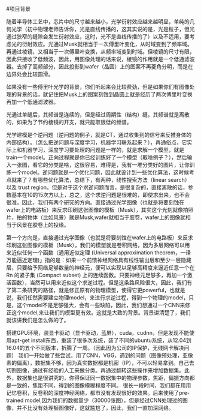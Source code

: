 #项目背景

随着半导体工艺中，芯片中的尺寸越来越小，光学衍射效应越来越明显，单纯的几何光学（初中物理老师告诉你，光是直线传播的，这其实说的是，光是粒子，但光通过狭窄的缝隙会发生衍射效应，这时，光不是直线传播的了）以及不适用，要考虑光的衍射效应。光通过Musk就相当于一次傅里叶变化，从时域变到了频率域。再通过棱镜，又相当于一次傅里叶变换，从频率域变到时域。但棱镜的尺寸有限，因此只接收了低频波，因此，用图像处理的话来说，棱镜的作用就是一个低通滤波器。去掉了高频部分，因此投影到wafer（晶圆）上的图案不再菱角分明，而是在边界处会比较圆滑。

如果没有一些傅里叶光学的背景，你们听起来会比较费劲，但是如果你们有图像处理的背景的话，就记住把Musk上的图案刻蚀到晶圆上就是经历了两次傅里叶变换再加一个低通滤波器。

光通过单缝后，其频谱是连续的，但是经过周期性（结构）缝，其频谱就是离散的，如果为了节约棱镜的开支，就只能取很低的频谱。

光学建模是个逆问题（逆问题的例子，就是CT，通过收集到的信号来反推身体的内部结构）。（怎么把逆问题与深度学习，机器学习联系起来？），再通俗点，它实际上和机器学习，深度学习要处理的问题是一样的，就是求解一个模型，就是train一个model。正向过程就是你已经训练好了一个模型（取啥例子？），然后输入一张图，看它的分类是啥，这很容易，难得是，我有一堆分类好的图片，让你训练一个model。逆问题就是一个优化问题，因此就设计到一些优化算法，这时候考点就来了？有哪些优化算法，总结下，有两种，线性搜索方法（linear search）以及 trust region。但是对于这个求逆问题而言，是很复杂的，直接离散的话，参数基本在10的15次方以上，总之，这个求逆问题是很难的，即使求出来，也不会很准。因此，我们有两个研究的方向。直接通过光学图像（也就是将要刻蚀在wafer上的电路板）来反求印刷这张图像的模板（Musk），其实这个光刻就像拍照片，拍的物体（比如风景）就是Musk,wafer就相当于胶卷，wafer上的图像就相当于风景在胶卷上的投缘。

第一个方向是，直接通过光学图像（也就是将要刻蚀在wafer上的电路板）来反求印刷这张图像的模板（Musk），我们的模型就是卷积网络，因为多层网络可以用来近似任何一个函数（通用近似定理 \(Universal approximation theorem，一译万能逼近定理\)」指的是：如果一个前馈神经网络具有线性输出层和至少一层隐藏层，只要给予网络足够数量的神经元，便可以实现以足够高精度来逼近任意一个在 Rn 的紧子集 \(Compact subset\) 上的连续函数。只要神经元足够多，再加一个激活函数），当然可以用来近似这个求逆过程。但是这条路风险很大，因此，我们有了第二条研究的路径，就是修正原有的物理模型，使得它更powerful，也就是说，我们任然需要建立物理model，来进行求逆过程，得到一个物理的model，只是，这个model不是足够强大，会有一些缺陷，因此，我们想通过一个CNN来修正这个model,来让我们的模型更有效。这就是大致的背景。背景讲清楚了，我们就该讲我们是怎么做的了。

搭建GPU环境，装显卡驱动（显卡驱动，蓝屏），cuda，cudnn，但是发现不能使用apt-get install东西，重装了很多次系统，装了不同的ubuntu系统，从12.04到16.04的五个不同版本，折腾了一周。（因此因为公司的IP保护，无线网卡解决问题）
我们一开始做了些尝试，用了CNN，VGG，遇到的问题（图像预处理，亚像素的偏离），数据集不够，因为真实数据都是机密（IP），不可以轻易拿到。自己去切割图像，通过有经验的人工来做分类。再通过翻转这些操作来增加数据集。此外，数据集也是很讲究的，你得保证同一数据集中的物理参数，焦距，偏振方向都是一致的，焦距不同，得到的图像模糊程度不同。
很长一段时间，我们都在用用记忆卷积，反卷积的深度神经网络，都市没有发现很好的效果。后来使用了pre-trained model,因为我们的数据量少（30000张图），但是经过CNN处理过的图像，并不比没有处理额图像好，这就尴尬了，因此，我们一直加深网络。